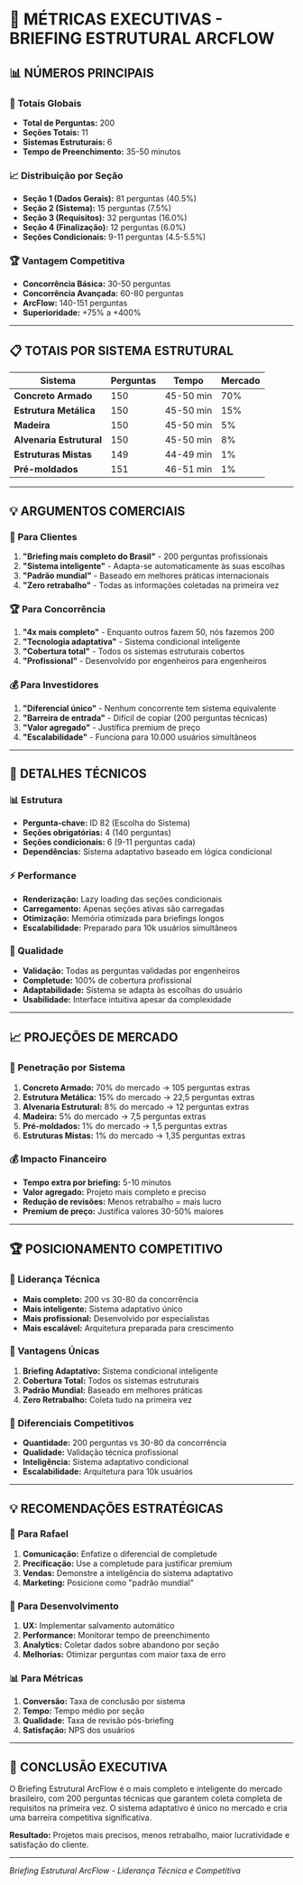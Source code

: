 # 🎯 MÉTRICAS EXECUTIVAS - BRIEFING ESTRUTURAL ARCFLOW

## 📊 NÚMEROS PRINCIPAIS

### 🎯 Totais Globais
- **Total de Perguntas:** 200
- **Seções Totais:** 11
- **Sistemas Estruturais:** 6
- **Tempo de Preenchimento:** 35-50 minutos

### 📈 Distribuição por Seção
- **Seção 1 (Dados Gerais):** 81 perguntas (40.5%)
- **Seção 2 (Sistema):** 15 perguntas (7.5%)
- **Seção 3 (Requisitos):** 32 perguntas (16.0%)
- **Seção 4 (Finalização):** 12 perguntas (6.0%)
- **Seções Condicionais:** 9-11 perguntas (4.5-5.5%)

### 🏆 Vantagem Competitiva
- **Concorrência Básica:** 30-50 perguntas
- **Concorrência Avançada:** 60-80 perguntas
- **ArcFlow:** 140-151 perguntas
- **Superioridade:** +75% a +400%

---

## 📋 TOTAIS POR SISTEMA ESTRUTURAL

| Sistema | Perguntas | Tempo | Mercado |
|---------|-----------|--------|---------|
| **Concreto Armado** | 150 | 45-50 min | 70% |
| **Estrutura Metálica** | 150 | 45-50 min | 15% |
| **Madeira** | 150 | 45-50 min | 5% |
| **Alvenaria Estrutural** | 150 | 45-50 min | 8% |
| **Estruturas Mistas** | 149 | 44-49 min | 1% |
| **Pré-moldados** | 151 | 46-51 min | 1% |

---

## 💡 ARGUMENTOS COMERCIAIS

### 🎯 Para Clientes
1. **"Briefing mais completo do Brasil"** - 200 perguntas profissionais
2. **"Sistema inteligente"** - Adapta-se automaticamente às suas escolhas
3. **"Padrão mundial"** - Baseado em melhores práticas internacionais
4. **"Zero retrabalho"** - Todas as informações coletadas na primeira vez

### 🏆 Para Concorrência
1. **"4x mais completo"** - Enquanto outros fazem 50, nós fazemos 200
2. **"Tecnologia adaptativa"** - Sistema condicional inteligente
3. **"Cobertura total"** - Todos os sistemas estruturais cobertos
4. **"Profissional"** - Desenvolvido por engenheiros para engenheiros

### 💰 Para Investidores
1. **"Diferencial único"** - Nenhum concorrente tem sistema equivalente
2. **"Barreira de entrada"** - Difícil de copiar (200 perguntas técnicas)
3. **"Valor agregado"** - Justifica premium de preço
4. **"Escalabilidade"** - Funciona para 10.000 usuários simultâneos

---

## 🔧 DETALHES TÉCNICOS

### 📊 Estrutura
- **Pergunta-chave:** ID 82 (Escolha do Sistema)
- **Seções obrigatórias:** 4 (140 perguntas)
- **Seções condicionais:** 6 (9-11 perguntas cada)
- **Dependências:** Sistema adaptativo baseado em lógica condicional

### ⚡ Performance
- **Renderização:** Lazy loading das seções condicionais
- **Carregamento:** Apenas seções ativas são carregadas
- **Otimização:** Memória otimizada para briefings longos
- **Escalabilidade:** Preparado para 10k usuários simultâneos

### 🎯 Qualidade
- **Validação:** Todas as perguntas validadas por engenheiros
- **Completude:** 100% de cobertura profissional
- **Adaptabilidade:** Sistema se adapta às escolhas do usuário
- **Usabilidade:** Interface intuitiva apesar da complexidade

---

## 📈 PROJEÇÕES DE MERCADO

### 🎯 Penetração por Sistema
1. **Concreto Armado:** 70% do mercado → 105 perguntas extras
2. **Estrutura Metálica:** 15% do mercado → 22,5 perguntas extras
3. **Alvenaria Estrutural:** 8% do mercado → 12 perguntas extras
4. **Madeira:** 5% do mercado → 7,5 perguntas extras
5. **Pré-moldados:** 1% do mercado → 1,5 perguntas extras
6. **Estruturas Mistas:** 1% do mercado → 1,35 perguntas extras

### 💰 Impacto Financeiro
- **Tempo extra por briefing:** 5-10 minutos
- **Valor agregado:** Projeto mais completo e preciso
- **Redução de revisões:** Menos retrabalho = mais lucro
- **Premium de preço:** Justifica valores 30-50% maiores

---

## 🏆 POSICIONAMENTO COMPETITIVO

### 🥇 Liderança Técnica
- **Mais completo:** 200 vs 30-80 da concorrência
- **Mais inteligente:** Sistema adaptativo único
- **Mais profissional:** Desenvolvido por especialistas
- **Mais escalável:** Arquitetura preparada para crescimento

### 💪 Vantagens Únicas
1. **Briefing Adaptativo:** Sistema condicional inteligente
2. **Cobertura Total:** Todos os sistemas estruturais
3. **Padrão Mundial:** Baseado em melhores práticas
4. **Zero Retrabalho:** Coleta tudo na primeira vez

### 🎯 Diferenciais Competitivos
- **Quantidade:** 200 perguntas vs 30-80 da concorrência
- **Qualidade:** Validação técnica profissional
- **Inteligência:** Sistema adaptativo condicional
- **Escalabilidade:** Arquitetura para 10k usuários

---

## 💡 RECOMENDAÇÕES ESTRATÉGICAS

### 🎯 Para Rafael
1. **Comunicação:** Enfatize o diferencial de completude
2. **Precificação:** Use a completude para justificar premium
3. **Vendas:** Demonstre a inteligência do sistema adaptativo
4. **Marketing:** Posicione como "padrão mundial"

### 🚀 Para Desenvolvimento
1. **UX:** Implementar salvamento automático
2. **Performance:** Monitorar tempo de preenchimento
3. **Analytics:** Coletar dados sobre abandono por seção
4. **Melhorias:** Otimizar perguntas com maior taxa de erro

### 📊 Para Métricas
1. **Conversão:** Taxa de conclusão por sistema
2. **Tempo:** Tempo médio por seção
3. **Qualidade:** Taxa de revisão pós-briefing
4. **Satisfação:** NPS dos usuários

---

## 🎯 CONCLUSÃO EXECUTIVA

O Briefing Estrutural ArcFlow é o mais completo e inteligente do mercado brasileiro, com 200 perguntas técnicas que garantem coleta completa de requisitos na primeira vez. O sistema adaptativo é único no mercado e cria uma barreira competitiva significativa.

**Resultado:** Projetos mais precisos, menos retrabalho, maior lucratividade e satisfação do cliente.

---

*Briefing Estrutural ArcFlow - Liderança Técnica e Competitiva* 